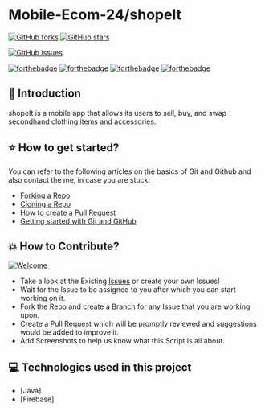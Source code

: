 # Mobile-Ecom-24/shopeIt


[![GitHub forks](https://img.shields.io/github/forks/DalvicDevTeam/mobile-ecom-24)](https://github.com/DalvicDevTeam/mobile-ecom-24/network)
[![GitHub stars](https://img.shields.io/github/stars/DalvicDevTeam/mobile-ecom-24)](https://github.com/DalvicDevTeam/mobile-ecom-24/stargazers)

[![GitHub issues](https://img.shields.io/github/issues/DalvicDevTeam/mobile-ecom-24)](https://github.com/DalvicDevTeam/mobile-ecom-24/issues)


[![forthebadge](https://forthebadge.com/images/badges/built-by-developers.svg)](https://forthebadge.com)
[![forthebadge](https://forthebadge.com/images/badges/made-with-java.svg)](https://forthebadge.com)
[![forthebadge](https://forthebadge.com/images/badges/built-for-android.svg)](https://forthebadge.com)
[![forthebadge](https://forthebadge.com/images/badges/check-it-out.svg)](https://forthebadge.com)


## 📌 Introduction

shopeIt is a mobile app that allows its users to sell, buy, and swap secondhand clothing items and accessories.

## ⭐ How to get started?

You can refer to the following articles on the basics of Git and Github and also contact the me, in case you are stuck:

- [Forking a Repo](https://help.github.com/en/github/getting-started-with-github/fork-a-repo)
- [Cloning a Repo](https://help.github.com/en/desktop/contributing-to-projects/creating-a-pull-request)
- [How to create a Pull Request](https://opensource.com/article/19/7/create-pull-request-github)
- [Getting started with Git and GitHub](https://towardsdatascience.com/getting-started-with-git-and-github-6fcd0f2d4ac6)

## 💥 How to Contribute?
[![Welcome](https://img.shields.io/badge/PRs-welcome-brightgreen.svg?style=flat-square)](http://makeapullrequest.com)

- Take a look at the Existing [Issues](https://github.com/DalvicDevTeam/church-booking/issues) or create your own Issues!
- Wait for the Issue to be assigned to you after which you can start working on it.
- Fork the Repo and create a Branch for any Issue that you are working upon.
- Create a Pull Request which will be promptly reviewed and suggestions would be added to improve it.
- Add Screenshots to help us know what this Script is all about.


## 💻 Technologies used in this project

- [Java]
- [Firebase]


